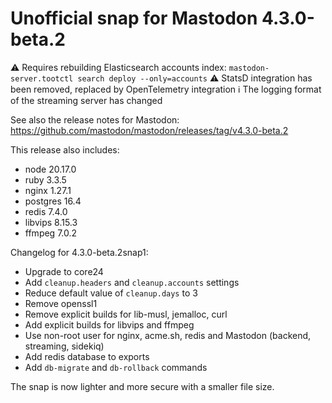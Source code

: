 # Unofficial snap for Mastodon 4.3.0-beta.2

⚠️ Requires rebuilding Elasticsearch accounts index: `mastodon-server.tootctl search deploy --only=accounts`
⚠️ StatsD integration has been removed, replaced by OpenTelemetry integration
ℹ️ The logging format of the streaming server has changed

See also the release notes for Mastodon: https://github.com/mastodon/mastodon/releases/tag/v4.3.0-beta.2

This release also includes:

* node 20.17.0
* ruby 3.3.5
* nginx 1.27.1
* postgres 16.4
* redis 7.4.0
* libvips 8.15.3
* ffmpeg 7.0.2

Changelog for 4.3.0-beta.2snap1:

* Upgrade to core24
* Add `cleanup.headers` and `cleanup.accounts` settings
* Reduce default value of `cleanup.days` to 3
* Remove openssl1
* Remove explicit builds for lib-musl, jemalloc, curl
* Add explicit builds for libvips and ffmpeg
* Use non-root user for nginx, acme.sh, redis and Mastodon (backend, streaming, sidekiq)
* Add redis database to exports
* Add `db-migrate` and `db-rollback` commands

The snap is now lighter and more secure with a smaller file size.
